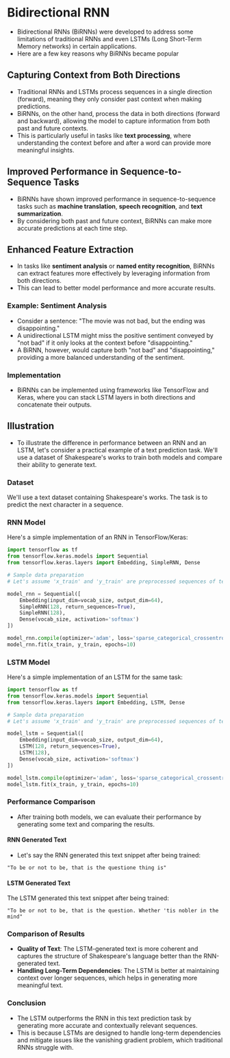 # Bidirectional RNN
- Bidirectional RNNs (BiRNNs) were developed to address some limitations of traditional RNNs and even LSTMs (Long Short-Term Memory networks) in certain applications. 
- Here are a few key reasons why BiRNNs became popular

## **Capturing Context from Both Directions**
- Traditional RNNs and LSTMs process sequences in a single direction (forward), meaning they only consider past context when making predictions. 
- BiRNNs, on the other hand, process the data in both directions (forward and backward), allowing the model to capture information from both past and future contexts. 
- This is particularly useful in tasks like **text processing**, where understanding the context before and after a word can provide more meaningful insights.

## **Improved Performance in Sequence-to-Sequence Tasks**
- BiRNNs have shown improved performance in sequence-to-sequence tasks such as **machine translation**, **speech recognition**, and **text summarization**. 
- By considering both past and future context, BiRNNs can make more accurate predictions at each time step.

## **Enhanced Feature Extraction**
- In tasks like **sentiment analysis** or **named entity recognition**, BiRNNs can extract features more effectively by leveraging information from both directions. 
- This can lead to better model performance and more accurate results.

### **Example: Sentiment Analysis**
- Consider a sentence: "The movie was not bad, but the ending was disappointing."
- A unidirectional LSTM might miss the positive sentiment conveyed by "not bad" if it only looks at the context before "disappointing."
- A BiRNN, however, would capture both "not bad" and "disappointing," providing a more balanced understanding of the sentiment.

### **Implementation**
- BiRNNs can be implemented using frameworks like TensorFlow and Keras, where you can stack LSTM layers in both directions and concatenate their outputs.

## Illustration
- To illustrate the difference in performance between an RNN and an LSTM, let's consider a practical example of a text prediction task. We'll use a dataset of Shakespeare's works to train both models and compare their ability to generate text.

### **Dataset**
We'll use a text dataset containing Shakespeare's works. The task is to predict the next character in a sequence.

### **RNN Model**
Here's a simple implementation of an RNN in TensorFlow/Keras:

```python
import tensorflow as tf
from tensorflow.keras.models import Sequential
from tensorflow.keras.layers import Embedding, SimpleRNN, Dense

# Sample data preparation
# Let's assume 'x_train' and 'y_train' are preprocessed sequences of text

model_rnn = Sequential([
    Embedding(input_dim=vocab_size, output_dim=64),
    SimpleRNN(128, return_sequences=True),
    SimpleRNN(128),
    Dense(vocab_size, activation='softmax')
])

model_rnn.compile(optimizer='adam', loss='sparse_categorical_crossentropy')
model_rnn.fit(x_train, y_train, epochs=10)
```

### **LSTM Model**
Here's a simple implementation of an LSTM for the same task:

```python
import tensorflow as tf
from tensorflow.keras.models import Sequential
from tensorflow.keras.layers import Embedding, LSTM, Dense

# Sample data preparation
# Let's assume 'x_train' and 'y_train' are preprocessed sequences of text

model_lstm = Sequential([
    Embedding(input_dim=vocab_size, output_dim=64),
    LSTM(128, return_sequences=True),
    LSTM(128),
    Dense(vocab_size, activation='softmax')
])

model_lstm.compile(optimizer='adam', loss='sparse_categorical_crossentropy')
model_lstm.fit(x_train, y_train, epochs=10)
```

### **Performance Comparison**
- After training both models, we can evaluate their performance by generating some text and comparing the results.

#### **RNN Generated Text**
- Let's say the RNN generated this text snippet after being trained:

```
"To be or not to be, that is the questione thing is"
```

#### **LSTM Generated Text**
The LSTM generated this text snippet after being trained:

```
"To be or not to be, that is the question. Whether 'tis nobler in the mind"
```

### **Comparison of Results**

- **Quality of Text**: The LSTM-generated text is more coherent and captures the structure of Shakespeare's language better than the RNN-generated text.
- **Handling Long-Term Dependencies**: The LSTM is better at maintaining context over longer sequences, which helps in generating more meaningful text.

### **Conclusion**
- The LSTM outperforms the RNN in this text prediction task by generating more accurate and contextually relevant sequences. 
- This is because LSTMs are designed to handle long-term dependencies and mitigate issues like the vanishing gradient problem, which traditional RNNs struggle with.